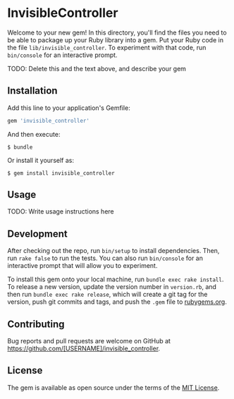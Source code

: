 # InvisibleController

Welcome to your new gem! In this directory, you'll find the files you need to be able to package up your Ruby library into a gem. Put your Ruby code in the file `lib/invisible_controller`. To experiment with that code, run `bin/console` for an interactive prompt.

TODO: Delete this and the text above, and describe your gem

## Installation

Add this line to your application's Gemfile:

```ruby
gem 'invisible_controller'
```

And then execute:

    $ bundle

Or install it yourself as:

    $ gem install invisible_controller

## Usage

TODO: Write usage instructions here

## Development

After checking out the repo, run `bin/setup` to install dependencies. Then, run `rake false` to run the tests. You can also run `bin/console` for an interactive prompt that will allow you to experiment.

To install this gem onto your local machine, run `bundle exec rake install`. To release a new version, update the version number in `version.rb`, and then run `bundle exec rake release`, which will create a git tag for the version, push git commits and tags, and push the `.gem` file to [rubygems.org](https://rubygems.org).

## Contributing

Bug reports and pull requests are welcome on GitHub at https://github.com/[USERNAME]/invisible_controller.


## License

The gem is available as open source under the terms of the [MIT License](http://opensource.org/licenses/MIT).

